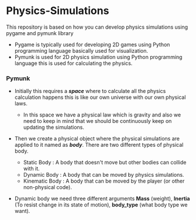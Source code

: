 # Physics-Simulations
This repository is based on how you can develop physics simulations using pygame and pymunk library

* Pygame is typically used for developing 2D games using Python programming language basically used for visualization.
* Pymunk is used for 2D physics simulation using Python programming language this is used for calculating the physics. 

### Pymunk

* Initially this requires a <B><I>space</I></B> where to calculate all the physics calculation happens this is like our own universe with our own physical laws.
  
  * In this space we have a physical law which is gravity and also we need to keep in mind that we should be continuously keep on updating the simulations.

* Then we create a physical object where the physical simulations are applied to it named as <B><I>body</I></B>. There are two different types of physical body.

  * Static Body : A body that doesn't move but other bodies can collide with it.
  * Dynamic Body : A body that can be moved by physics simulations.
  * Kinematic Body : A body that can be moved by the player (or other non-physical code).

* Dynamic body we need three different arguments <B>Mass</B> (weight), <B>Inertia</B> (To resist change in its state of motion), <B>body_type</B> (what body type we want).

